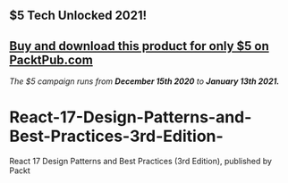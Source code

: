 ## $5 Tech Unlocked 2021!
[Buy and download this product for only $5 on PacktPub.com](https://www.packtpub.com/)
-----
*The $5 campaign         runs from __December 15th 2020__ to __January 13th 2021.__*

# React-17-Design-Patterns-and-Best-Practices-3rd-Edition-
React 17 Design Patterns and Best Practices (3rd Edition), published by Packt

